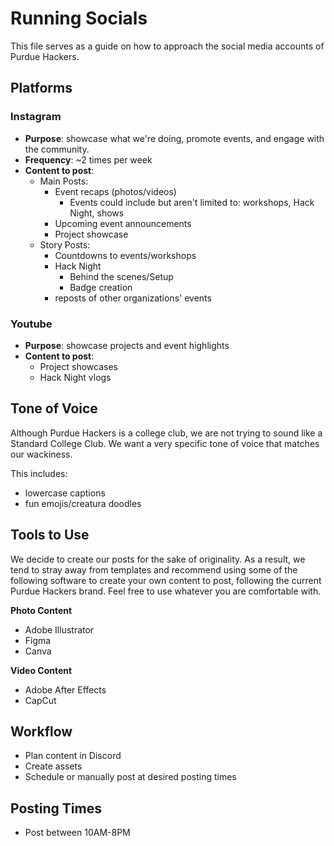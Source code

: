 # Running Socials

This file serves as a guide on how to approach the social media accounts of Purdue Hackers.

## Platforms

### Instagram

- **Purpose**: showcase what we're doing, promote events, and engage with the community.
- **Frequency**: ~2 times per week
- **Content to post**:
  - Main Posts:
    - Event recaps (photos/videos)
      - Events could include but aren't limited to: workshops, Hack Night, shows
    - Upcoming event announcements
    - Project showcase
  - Story Posts:
    - Countdowns to events/workshops
    - Hack Night
      - Behind the scenes/Setup
      - Badge creation
    - reposts of other organizations' events

### Youtube

- **Purpose**: showcase projects and event highlights
- **Content to post**:
  - Project showcases
  - Hack Night vlogs

## Tone of Voice

Although Purdue Hackers is a college club, we are not trying to sound like a Standard College Club. We want a very specific tone of voice that matches our wackiness.

This includes:
- lowercase captions
- fun emojis/creatura doodles

## Tools to Use

We decide to create our posts for the sake of originality. As a result, we tend to stray away from templates and recommend using some of the following software to create your own content to post, following the current Purdue Hackers brand. Feel free to use whatever you are comfortable with.

**Photo Content**
- Adobe Illustrator
- Figma
- Canva

**Video Content**
- Adobe After Effects
- CapCut

## Workflow
- Plan content in Discord
- Create assets
- Schedule or manually post at desired posting times

## Posting Times
- Post between 10AM-8PM

